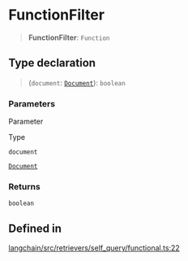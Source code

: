 FunctionFilter
==============

> **FunctionFilter**: `Function`

Type declaration[​](#type-declaration "Direct link to Type declaration")
------------------------------------------------------------------------

> (`document`: [`Document`](/docs/api/document/classes/Document)): `boolean`

### Parameters[​](#parameters "Direct link to Parameters")

Parameter

Type

`document`

[`Document`](/docs/api/document/classes/Document)

### Returns[​](#returns "Direct link to Returns")

`boolean`

Defined in[​](#defined-in "Direct link to Defined in")
------------------------------------------------------

[langchain/src/retrievers/self\_query/functional.ts:22](https://github.com/hwchase17/langchainjs/blob/46e1734/langchain/src/retrievers/self_query/functional.ts#L22)